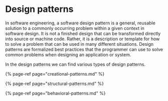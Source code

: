 # Design patterns

In software engineering, a software design pattern is a general, reusable solution to a commonly occurring problem within a given context in software design. It is not a finished design that can be transformed directly into source or machine code. Rather, it is a description or template for how to solve a problem that can be used in many different situations. Design patterns are formalized best practices that the programmer can use to solve common problems when designing an application or system.

In the design patterns we can find various types of design patterns.

{% page-ref page="creational-patterns.md" %}

{% page-ref page="structural-patterns.md" %}

{% page-ref page="behavioral-patterns.md" %}

